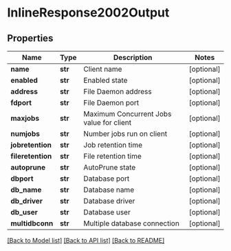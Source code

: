 # InlineResponse2002Output

## Properties
Name | Type | Description | Notes
------------ | ------------- | ------------- | -------------
**name** | **str** | Client name | [optional] 
**enabled** | **str** | Enabled state | [optional] 
**address** | **str** | File Daemon address | [optional] 
**fdport** | **str** | File Daemon port | [optional] 
**maxjobs** | **str** | Maximum Concurrent Jobs value for client | [optional] 
**numjobs** | **str** | Number jobs run on client | [optional] 
**jobretention** | **str** | Job retention time | [optional] 
**fileretention** | **str** | File retention time | [optional] 
**autoprune** | **str** | AutoPrune state | [optional] 
**dbport** | **str** | Database port | [optional] 
**db_name** | **str** | Database name | [optional] 
**db_driver** | **str** | Database driver | [optional] 
**db_user** | **str** | Database user | [optional] 
**multidbconn** | **str** | Multiple database connection | [optional] 

[[Back to Model list]](../README.md#documentation-for-models) [[Back to API list]](../README.md#documentation-for-api-endpoints) [[Back to README]](../README.md)

